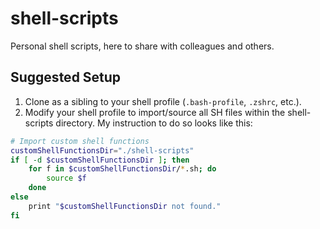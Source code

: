 # shell-scripts
Personal shell scripts, here to share with colleagues and others.

## Suggested Setup
1. Clone as a sibling to your shell profile (`.bash-profile`, `.zshrc`, etc.).
2. Modify your shell profile to import/source all SH files within the shell-scripts directory. My instruction to do so looks like this:
```bash
# Import custom shell functions
customShellFunctionsDir="./shell-scripts"
if [ -d $customShellFunctionsDir ]; then
    for f in $customShellFunctionsDir/*.sh; do
        source $f
    done
else
    print "$customShellFunctionsDir not found."
fi
```

